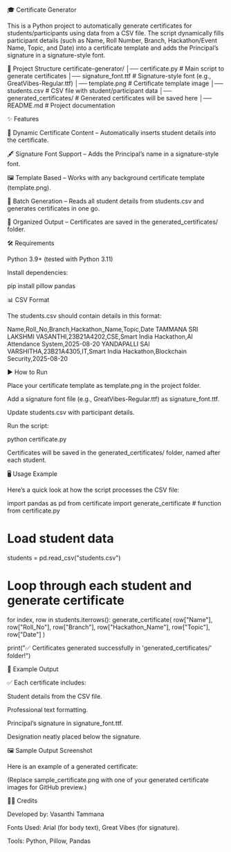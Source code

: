 🎓 Certificate Generator

This is a Python project to automatically generate certificates for students/participants using data from a CSV file.
The script dynamically fills participant details (such as Name, Roll Number, Branch, Hackathon/Event Name, Topic, and Date) into a certificate template and adds the Principal’s signature in a signature-style font.

📂 Project Structure
certificate-generator/
│── certificate.py              # Main script to generate certificates
│── signature_font.ttf           # Signature-style font (e.g., GreatVibes-Regular.ttf)
│── template.png                 # Certificate template image
│── students.csv                 # CSV file with student/participant data
│── generated_certificates/      # Generated certificates will be saved here
│── README.md                    # Project documentation

✨ Features

📑 Dynamic Certificate Content – Automatically inserts student details into the certificate.

🖋️ Signature Font Support – Adds the Principal’s name in a signature-style font.

🖼️ Template Based – Works with any background certificate template (template.png).

🔄 Batch Generation – Reads all student details from students.csv and generates certificates in one go.

💾 Organized Output – Certificates are saved in the generated_certificates/ folder.

🛠️ Requirements

Python 3.9+ (tested with Python 3.11)

Install dependencies:

pip install pillow pandas

📊 CSV Format

The students.csv should contain details in this format:

Name,Roll_No,Branch,Hackathon_Name,Topic,Date
TAMMANA SRI LAKSHMI VASANTHI,23B21A4202,CSE,Smart India Hackathon,AI Attendance System,2025-08-20
YANDAPALLI SAI VARSHITHA,23B21A4305,IT,Smart India Hackathon,Blockchain Security,2025-08-20

▶️ How to Run

Place your certificate template as template.png in the project folder.

Add a signature font file (e.g., GreatVibes-Regular.ttf) as signature_font.ttf.

Update students.csv with participant details.

Run the script:

python certificate.py


Certificates will be saved in the generated_certificates/ folder, named after each student.

🖥️ Usage Example

Here’s a quick look at how the script processes the CSV file:

import pandas as pd
from certificate import generate_certificate  # function from certificate.py

# Load student data
students = pd.read_csv("students.csv")

# Loop through each student and generate certificate
for index, row in students.iterrows():
    generate_certificate(
        row["Name"],
        row["Roll_No"],
        row["Branch"],
        row["Hackathon_Name"],
        row["Topic"],
        row["Date"]
    )

print("✅ Certificates generated successfully in 'generated_certificates/' folder!")

📜 Example Output

✅ Each certificate includes:

Student details from the CSV file.

Professional text formatting.

Principal’s signature in signature_font.ttf.

Designation neatly placed below the signature.

🖼️ Sample Output Screenshot

Here is an example of a generated certificate:

(Replace sample_certificate.png with one of your generated certificate images for GitHub preview.)

👩‍🏫 Credits

Developed by: Vasanthi Tammana

Fonts Used: Arial (for body text), Great Vibes (for signature).

Tools: Python, Pillow, Pandas